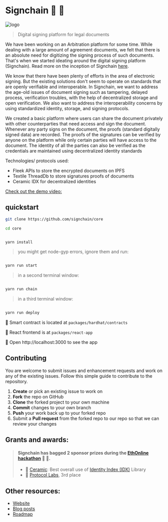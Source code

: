 # Signchain :memo: :key:


![logo](./logo.png)
> Digital signing platform for legal documents


We have been working on an Arbitration platform for some time. While dealing with a large amount of agreement documents, we felt that there is an absolute need for digitizing the signing process of such documents. That's when we started ideating around the digital signing platform (Signchain). Read more on the inception of Signchain [here](http://blog.consensolabs.com/signchain).

We know that there have been plenty of efforts in the area of electronic signing. But the existing solutions don't seem to operate on standards that are openly verifiable and interoperable. In Signchain, we want to address the age-old issues of document signing such as tampering, delayed process, verification troubles, with the help of decentralized storage and open verification. We also want to address the interoperability concerns by using standardized identity, storage, and signing protocols.

We created a basic platform where users can share the document privately with other counterparties that need access and sign the document. Whenever any party signs on the document, the proofs (standard digitally signed data) are recorded. The proofs of the signatures can be verified by anyone on the platform while only certain parties will have access to the document. The identity of all the parties can also be verified as the credentials are maintained using decentralized identity standards

Technologies/ protocols used:

* Fleek APIs to store the encrypted documents on IPFS
* Textile ThreadDb to store signatures proofs of documents
* Ceramic IDX for decentralized identities

[Check out the demo video:](https://youtu.be/XZy307J-0dI)


## quickstart

```bash 
git clone https://github.com/signchain/core

cd core
```

```bash

yarn install

```

> you might get node-gyp errors, ignore them and run:

```bash

yarn run start

```

> in a second terminal window:

```bash

yarn run chain

```

> in a third terminal window:

```bash

yarn run deploy

```

🔏 Smart contract is located at `packages/hardhat/contracts`

📝 React frontend is at `packages/react-app`

📱 Open http://localhost:3000 to see the app

## Contributing

You are welcome to submit issues and enhancement requests and work on any of the existing issues. Follow this simple guide to contribute to the repository.

 1. **Create** or pick an existing issue to work on
 2. **Fork** the repo on GitHub
 3. **Clone** the forked project to your own machine
 4. **Commit** changes to your own branch
 5. **Push** your work back up to your forked repo
 6. Submit a **Pull request** from the forked repo to our repo so that we can review your changes

## Grants and awards:
> #### Signchain has bagged 2 sponsor prizes during the [EthOnline hackathon](https://hack.ethglobal.co/showcase/signchain-recY6409wwWnJyxJ9) :tada: :confetti_ball:.
> * :large_orange_diamond: [Ceramic](https://www.ceramic.network): Best overall use of [Identity Index (IDX)](http://idx.xyz) Library
> * :file_folder: [Protocol Labs](https://protocol.ai), 3rd place

## Other resources:
* [Website](https://signchain.xyz)
* [Blog posts](https://blog.consensolabs.com/tag/signchain)
* [Roadmap](https://hackmd.io/8oj1tY8fRmih7jhtdBmKCg?view)
